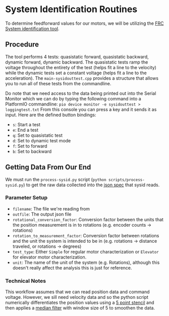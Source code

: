 # System Identification Routines

To determine feedforward values for our motors, we will be utilizing the [FRC System identification tool](https://docs.wpilib.org/en/stable/docs/software/pathplanning/system-identification/introduction.html).

## Procedure
The tool performs 4 tests: quasistatic forward, quasistatic backward, dynamic forward, dynamic backward. The quasistatic tests ramp the voltage throughout the entirety of the test (helps fit a line to the velocity) while the dynamic tests set a constant voltage (helps fit a line to the acceleration). The `main-sysidouttest.cpp` provides a structure that allows you to run all of these tests from the commandline. 

Do note that we need access to the data being printed out into the Serial Monitor which we can do by typing the following command into a PlatformIO commandline:
```pio device monitor -e sysidouttest > loggingtest.txt```
From this console you can press a key and it sends it as input. Here are the defined button bindings:
- `s`: Start a test
- `e`: End a test
- `q`: Set to quasistatic test
- `d`: Set to dynamic test mode
- `f`: Set to forward
- `b`: Set to backward

## Getting Data From Our End
We must run the `process-sysid.py` script (`python scripts/process-sysid.py`) to get the raw data collected into the [json spec](https://github.com/wpilibsuite/sysid/blob/main/docs/data-collection.md#non-drivetrain-mechanisms) that sysid reads.

### Parameter Setup
- `filename`: The file we're reading from
- `outfile`: The output json file
- `rotational_conversion_factor`: Conversion factor between the units that the position measurement is in to rotations (e.g. encoder counts -> rotations)
- `rotation_to_measurement_factor`: Conversion factor between rotations and the unit the system is intended to be in (e.g. rotations -> distance traveled, or rotations -> degrees)
- `test_type`: Either `Simple` for regular motor characterization or `Elevator` for elevator motor characterization.
- `unit`: The name of the unit of the system (e.g. Rotations), although this doesn't really affect the analysis this is just for reference.

### Technical Notes
This workflow assumes that we can read position data and command voltage. However, we sill need velocity data and so the python script numerically differentiates the position values using a [5 point stencil](https://en.wikipedia.org/wiki/Five-point_stencil) and then applies a [median filter](https://docs.scipy.org/doc/scipy/reference/generated/scipy.signal.medfilt.html) with window size of 5 to smoothen the data.
